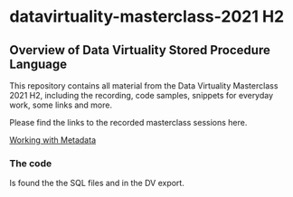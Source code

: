 # datavirtuality-masterclass-2021 H2
## Overview of Data Virtuality Stored Procedure Language

This repository contains all material from the Data Virtuality Masterclass 2021 H2, including the recording, code samples, snippets for everyday work, some links and more.

Please find the links to the recorded masterclass sessions here.

[Working with Metadata](https://vimeo.com/558984786/95cd10680a)

### The code

Is found the the SQL files and in the DV export.

